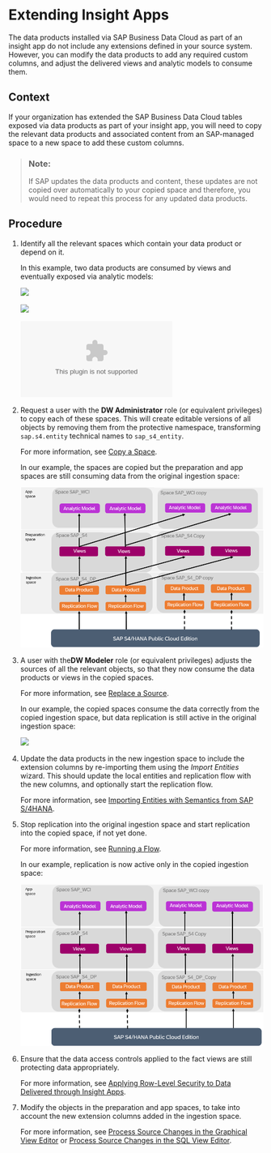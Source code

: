 <!-- loio3c158685865d4b408938a148e828e21f -->

# Extending Insight Apps

The data products installed via SAP Business Data Cloud as part of an insight app do not include any extensions defined in your source system. However, you can modify the data products to add any required custom columns, and adjust the delivered views and analytic models to consume them.



<a name="loio3c158685865d4b408938a148e828e21f__section_czq_q33_hdc"/>

## Context

If your organization has extended the SAP Business Data Cloud tables exposed via data products as part of your insight app, you will need to copy the relevant data products and associated content from an SAP-managed space to a new space to add these custom columns.

> ### Note:  
> If SAP updates the data products and content, these updates are not copied over automatically to your copied space and therefore, you would need to repeat this process for any updated data products.



## Procedure

1.  Identify all the relevant spaces which contain your data product or depend on it.

    In this example, two data products are consumed by views and eventually exposed via analytic models:

    ![](images/Extending_insight_application_diagram_-_first_step_c34c5a7.png)

    ![](images/Extending_insight_application_diagram_-_first_step_c34c5a7.png)

    ![](images/Extending_Data_Products_-_first_step_2025_03_e3a9436.pptx)

2.  Request a user with the **DW Administrator** role \(or equivalent privileges\) to copy each of these spaces. This will create editable versions of all objects by removing them from the protective namespace, transforming `sap.s4.entity` technical names to `sap_s4_entity`.

    For more information, see [Copy a Space](https://help.sap.com/docs/SAP_DATASPHERE/9f804b8efa8043539289f42f372c4862/73068ac8e1934615b419d8c6c4095a9a.html).

    In our example, the spaces are copied but the preparation and app spaces are still consuming data from the original ingestion space:

    ![](images/Extending_insight_application_diagram_-_second_step_763ba40.png)

3.  A user with the**DW Modeler** role \(or equivalent privileges\) adjusts the sources of all the relevant objects, so that they now consume the data products or views in the copied spaces.

    For more information, see [Replace a Source](https://help.sap.com/docs/SAP_DATASPHERE/c8a54ee704e94e15926551293243fd1d/51cc5a70a95e46a7aadbe49512b18ddb.html).

    In our example, the copied spaces consume the data correctly from the copied ingestion space, but data replication is still active in the original ingestion space:

    ![](images/Extending_insight_application_diagram_-_third_step_1c0e5ec.png)

4.  Update the data products in the new ingestion space to include the extension columns by re-importing them using the *Import Entities* wizard. This should update the local entities and replication flow with the new columns, and optionally start the replication flow.

    For more information, see [Importing Entities with Semantics from SAP S/4HANA](https://help.sap.com/docs/SAP_DATASPHERE/c8a54ee704e94e15926551293243fd1d/845fedbd28574aa8b84239df848936f6.html).

5.  Stop replication into the original ingestion space and start replication into the copied space, if not yet done.

    For more information, see [Running a Flow](https://help.sap.com/docs/SAP_DATASPHERE/c8a54ee704e94e15926551293243fd1d/5b591d4998fa4a148750016a29ada91e.html).

    In our example, replication is now active only in the copied ingestion space:

    ![](images/Extending_insight_application_diagram_-_fourth_step_8c07b7e.png)

6.  Ensure that the data access controls applied to the fact views are still protecting data appropriately.

    For more information, see [Applying Row-Level Security to Data Delivered through Insight Apps](applying-row-level-security-to-data-delivered-through-insight-apps-c83225f.md).

7.  Modify the objects in the preparation and app spaces, to take into account the new extension columns added in the ingestion space.

    For more information, see [Process Source Changes in the Graphical View Editor](https://help.sap.com/docs/SAP_DATASPHERE/c8a54ee704e94e15926551293243fd1d/702350c755d24d629545de04673acb1b.html) or [Process Source Changes in the SQL View Editor](https://help.sap.com/docs/SAP_DATASPHERE/c8a54ee704e94e15926551293243fd1d/f7e43ced828940178efb3143c2956d9d.html).



